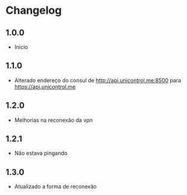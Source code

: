 # Changelog

## 1.0.0

- Inicio

## 1.1.0

- Alterado endereço do consul de http://api.unicontrol.me:8500 para https://api.unicontrol.me

## 1.2.0

- Melhorias na reconexão da vpn


## 1.2.1

- Não estava pingando

## 1.3.0

- Atualizado a forma de reconexão